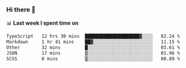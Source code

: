 ### Hi there 👋

<!--
**DBvc/DBvc** is a ✨ _special_ ✨ repository because its `README.md` (this file) appears on your GitHub profile.

Here are some ideas to get you started:

- 🔭 I’m currently working on ...
- 🌱 I’m currently learning ...
- 👯 I’m looking to collaborate on ...
- 🤔 I’m looking for help with ...
- 💬 Ask me about ...
- 📫 How to reach me: ...
- 😄 Pronouns: ...
- ⚡ Fun fact: ...
-->

📊 **Last week I spent time on**
<!--START_SECTION:waka-->

```txt
TypeScript   12 hrs 30 mins  ████████████████████▓░░░░   82.24 %
Markdown     1 hr 41 mins    ██▓░░░░░░░░░░░░░░░░░░░░░░   11.15 %
Other        32 mins         █░░░░░░░░░░░░░░░░░░░░░░░░   03.61 %
JSON         17 mins         ▒░░░░░░░░░░░░░░░░░░░░░░░░   01.96 %
SCSS         8 mins          ▒░░░░░░░░░░░░░░░░░░░░░░░░   00.89 %
```

<!--END_SECTION:waka-->
